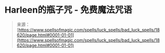 <!--yml

category: 未分类

date: 2024-06-12 19:00:21

-->

# Harleen的瓶子咒 - 免费魔法咒语

> 来源：[https://www.spellsofmagic.com/spells/luck_spells/bad_luck_spells/18620/page.html#0001-01-01](https://www.spellsofmagic.com/spells/luck_spells/bad_luck_spells/18620/page.html#0001-01-01)
